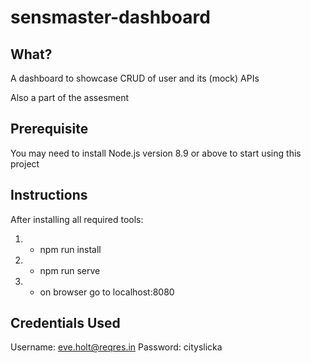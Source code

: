 # sensmaster-dashboard

## What?

A dashboard to showcase CRUD of user and its (mock) APIs

Also a part of the assesment

## Prerequisite

You may need to install Node.js version 8.9 or above to start using this project

## Instructions

After installing all required tools:

1. - npm run install
2. - npm run serve
3. - on browser go to localhost:8080

## Credentials Used

Username: eve.holt@reqres.in
Password: cityslicka
